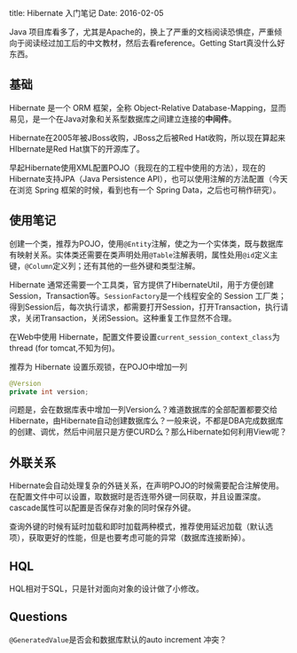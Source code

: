 title: Hibernate 入门笔记
Date: 2016-02-05

Java 项目库看多了，尤其是Apache的，换上了严重的文档阅读恐惧症，严重倾向于阅读经过加工后的中文教材，然后去看reference。Getting Start真没什么好东西。

## 基础

Hibernate 是一个 ORM 框架，全称 Object-Relative Database-Mapping，显而易见，是一个在Java对象和关系型数据库之间建立连接的**中间件**。

Hibernate在2005年被JBoss收购，JBoss之后被Red Hat收购，所以现在算起来HIbernate是Red Hat旗下的开源库了。

早起Hibernate使用XML配置POJO（我现在的工程中使用的方法），现在的Hibernate支持JPA（Java Persistence API），也可以使用注解的方法配置（今天在浏览 Spring 框架的时候，看到也有一个 Spring Data，之后也可稍作研究）。

## 使用笔记

创建一个类，推荐为POJO，使用`@Entity`注解，使之为一个实体类，既与数据库有映射关系。实体类还需要在类声明处用`@Table`注解表明，属性处用`@id`定义主键，`@Column`定义列；还有其他的一些外键和类型注解。

Hibernate 通常还需要一个工具类，官方提供了HibernateUtil，用于方便创建Session，Transaction等。`SessionFactory`是一个线程安全的 Session 工厂类；得到Session后，每次执行请求，都需要打开Session，打开Transaction，执行请求，关闭Transaction，关闭Session。这种重复工作显然不合理。

在Web中使用 Hibernate，配置文件要设置`current_session_context_class`为thread (for tomcat,不知为何)。

推荐为 Hibernate 设置乐观锁，在POJO中增加一列

```java
@Version
private int version;
```

问题是，会在数据库表中增加一列Version么？难道数据库的全部配置都要交给Hibernate，由Hibernate自动创建数据库么？一般来说，不都是DBA完成数据库的创建、调优，然后中间层只是方便CURD么？那么Hibernate如何利用View呢？

## 外联关系

Hibernate会自动处理复杂的外链关系，在声明POJO的时候需要配合注解使用。在配置文件中可以设置，取数据时是否连带外键一同获取，并且设置深度。cascade属性可以配置是否保存对象的同时保存外键。

查询外键的时候有延时加载和即时加载两种模式，推荐使用延迟加载（默认选项），获取更好的性能，但是也要考虑可能的异常（数据库连接断掉）。

## HQL

HQL相对于SQL，只是针对面向对象的设计做了小修改。

## Questions

`@GeneratedValue`是否会和数据库默认的auto increment 冲突？

